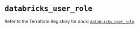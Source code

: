 # `databricks_user_role`

Refer to the Terraform Registory for docs: [`databricks_user_role`](https://registry.terraform.io/providers/databricks/databricks/1.31.0/docs/resources/user_role).
